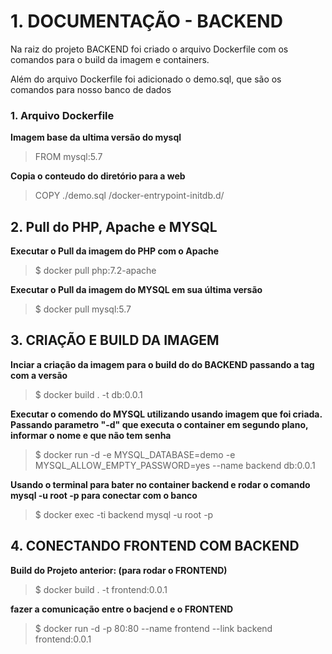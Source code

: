 # 1. DOCUMENTAÇÃO - BACKEND

Na raiz do projeto BACKEND foi criado o arquivo Dockerfile com os comandos para o build da imagem e containers.

Além do arquivo Dockerfile foi adicionado o demo.sql, que são os comandos para nosso banco de dados

### 1. Arquivo Dockerfile

**Imagem base da ultima versão do mysql**
> FROM mysql:5.7

**Copia o conteudo do diretório para a web**
> COPY ./demo.sql /docker-entrypoint-initdb.d/

## 2. Pull do PHP, Apache e MYSQL

**Executar o Pull da imagem do PHP com o Apache**
> $ docker pull php:7.2-apache

**Executar o Pull da imagem do MYSQL em sua última versão**
> $ docker pull mysql:5.7

## 3. CRIAÇÃO E BUILD DA IMAGEM 

**Inciar a criação da imagem para o build do do BACKEND passando a tag com a versão**
> $ docker build . -t db:0.0.1

**Executar o comendo do  MYSQL utilizando usando imagem que foi criada. Passando parametro "-d"  que executa o container em segundo plano, informar o nome e que não tem senha**
> $ docker run -d -e MYSQL_DATABASE=demo  -e MYSQL_ALLOW_EMPTY_PASSWORD=yes --name backend db:0.0.1

**Usando o terminal para bater no container backend e rodar o comando mysql -u root -p para conectar com o banco**
> $ docker exec -ti backend mysql -u root -p

## 4. CONECTANDO FRONTEND COM BACKEND

**Build do Projeto anterior: (para rodar o FRONTEND)**
> $ docker build . -t frontend:0.0.1

**fazer a comunicação entre o bacjend e o FRONTEND**
> $ docker run -d -p 80:80 --name frontend --link backend frontend:0.0.1